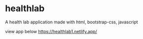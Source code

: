 # healthlab
A health lab application made with html, bootstrap-css, javascript

view app below
https://healthlab1.netlify.app/
